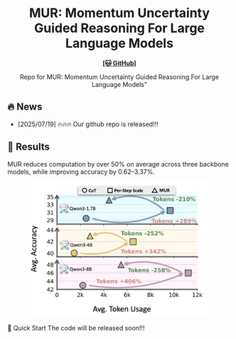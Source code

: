 <h1 align="center">
MUR: Momentum Uncertainty Guided Reasoning For Large
Language Models
</h1>

<p align="center">
  <!-- <a href="https://github.com/yayayacc/MUR/"><b>[🌐 PyPi Package]</b></a> • -->
  <!-- <a href="https://arxiv.org/abs/2503.13288"><b>[📜 Paper]</b></a> • -->
  <a href="https://github.com/yayayacc/MUR/"><b>[🐱 GitHub]</b></a>
  
</p>

<p align="center"> Repo for MUR: Momentum Uncertainty Guided Reasoning For Large Language Models</a>"</p>
<!-- "<a href="https://arxiv.org/abs/2503.13288" target="_blank"> -->

## 🔥 News

- [2025/07/19] 🔥🔥🔥 Our github repo is released!!!

## 📖 Results

MUR reduces computation by over 50\% on average across three backbone models, while improving accuracy by 0.62–3.37\%.

<p align="center">
    <img src="./assets/intro.png" alt="scaling" width="400">
</p>

🚀 Quick Start
The code will be released soon!!!

<!-- To use the MUR, we can try with the following command.

Firstly, create the environment and install the requirements. This implementation is accelerated and supported by vllm.

```bash
# env
conda create -n phi-decoding python==3.10
conda activate phi-decoding
pip install -r requirements.txt
```

Next, simply run the following command after the basic configuration:

```bash
python phi_decoding.py
```

P.S. If you find error in running phi_decoding.py, please refer to "origin" branch. Because we are refactoring the orignal version to provide a PyPi, so temporary bug may appear in this branch. We are so sorry for that inconvenience.

## 🔧 PyPi Package

We are working on the PyPi Package of $\phi$-Decoding. Stay tuned for the updates ! You can try it with:

```bash
pip install phi-decoding
```

## Citation

If you find it helpful, please kindly cite the paper.

```
@article{xu2025phi,
  title={$\phi$-Decoding: Adaptive Foresight Sampling for Balanced Inference-Time Exploration and Exploitation},
  author={Xu, Fangzhi and Yan, Hang and Ma, Chang and Zhao, Haiteng and Liu, Jun and Lin, Qika and Wu, Zhiyong},
  journal={arXiv preprint arXiv:2503.13288},
  year={2025}
}
``` -->